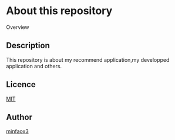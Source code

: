 About this repository
====

Overview

## Description
This repository is about my recommend application,my developped application and others.

## Licence
[MIT](https://github.com/minfaox3/Code-L/blob/master/LICENCE)

## Author
[minfaox3](https://github.com/minfaox3)

